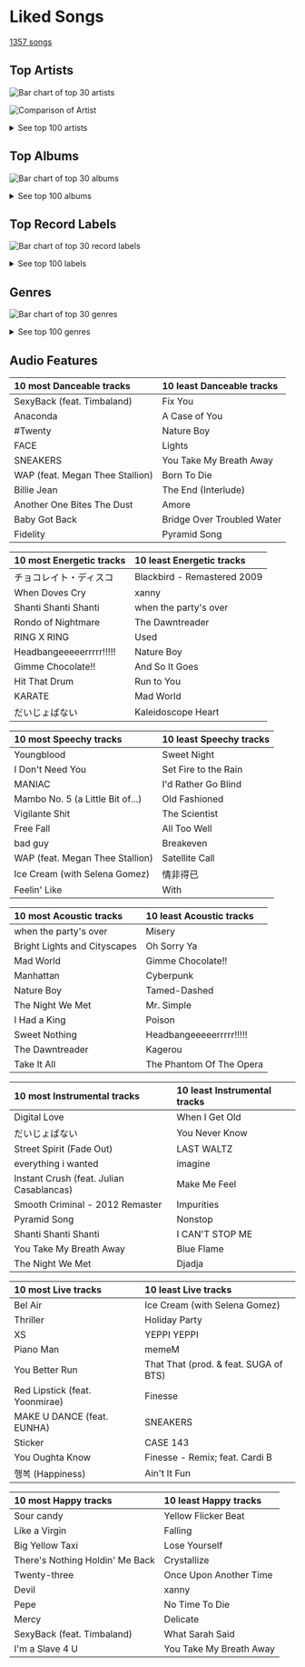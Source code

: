 # Liked Songs

[1357 songs](liked_songs_tracks.md)

## Top Artists

![Bar chart of top 30 artists](../images/playlists/liked_songs/artists.png)

![Comparison of Artist](../images/playlists/liked_songs/artists_comparison.png)


<details>
<summary>See top 100 artists</summary>

|   Number of Tracks | Art                                                                                              | Artist                                                         | 🔗                                                           |
|-------------------:|:-------------------------------------------------------------------------------------------------|:---------------------------------------------------------------|:------------------------------------------------------------|
|                 44 | <img src="https://i.scdn.co/image/ab6761610000e5eb0bae7cfd3b32b10154e0b8b3" alt="" width="50" /> | [Sara Bareilles](../artists/sara_bareilles.md)                 | [🔗](https://open.spotify.com/artist/2Sqr0DXoaYABbjBo9HaMkM) |
|                 44 | <img src="https://i.scdn.co/image/ab6761610000e5eb5bf330a57b9dcffd8f7b2c14" alt="" width="50" /> | [Red Velvet](../artists/red_velvet.md)                         | [🔗](https://open.spotify.com/artist/1z4g3DjTBBZKhvAroFlhOM) |
|                 37 | <img src="https://i.scdn.co/image/ab6761610000e5eb5a00969a4698c3132a15fbb0" alt="" width="50" /> | [Taylor Swift](../artists/taylor_swift.md)                     | [🔗](https://open.spotify.com/artist/06HL4z0CvFAxyc27GXpf02) |
|                 31 | <img src="https://i.scdn.co/image/ab6761610000e5ebd84fd6ae9ccfc6206ea6711e" alt="" width="50" /> | [TWICE](../artists/twice.md)                                   | [🔗](https://open.spotify.com/artist/7n2Ycct7Beij7Dj7meI4X0) |
|                 27 | <img src="https://i.scdn.co/image/ab6761610000e5ebc9690bc711d04b3d4fd4b87c" alt="" width="50" /> | [BLACKPINK](../artists/blackpink.md)                           | [🔗](https://open.spotify.com/artist/41MozSoPIsD1dJM0CLPjZF) |
|                 25 | <img src="https://i.scdn.co/image/ab6761610000e5eb8ec4207332def07fec21874d" alt="" width="50" /> | [ITZY](../artists/itzy.md)                                     | [🔗](https://open.spotify.com/artist/2KC9Qb60EaY0kW4eH68vr3) |
|                 22 | <img src="https://i.scdn.co/image/ab6761610000e5ebe9348cc01ff5d55971b22433" alt="" width="50" /> | [The Beatles](../artists/the_beatles.md)                       | [🔗](https://open.spotify.com/artist/3WrFJ7ztbogyGnTHbHJFl2) |
|                 22 | <img src="https://i.scdn.co/image/ab6761610000e5eb006ff3c0136a71bfb9928d34" alt="" width="50" /> | [IU](../artists/iu.md)                                         | [🔗](https://open.spotify.com/artist/3HqSLMAZ3g3d5poNaI7GOU) |
|                 22 | <img src="https://i.scdn.co/image/ab6761610000e5eb196f5af772aeb1bdd3a6be65" alt="" width="50" /> | [(G)I-DLE](../artists/_g_i_dle.md)                             | [🔗](https://open.spotify.com/artist/2AfmfGFbe0A0WsTYm0SDTx) |
|                 21 | <img src="https://i.scdn.co/image/ab6761610000e5eb5704a64f34fe29ff73ab56bb" alt="" width="50" /> | [BTS](../artists/bts.md)                                       | [🔗](https://open.spotify.com/artist/3Nrfpe0tUJi4K4DXYWgMUX) |
|                 21 | <img src="https://i.scdn.co/image/ab6761610000e5ebc855bded4ab1bd99ef62214a" alt="" width="50" /> | [Stray Kids](../artists/stray_kids.md)                         | [🔗](https://open.spotify.com/artist/2dIgFjalVxs4ThymZ67YCE) |
|                 21 | <img src="https://i.scdn.co/image/ab6761610000e5eb4b2621bf3c5f2197ee957582" alt="" width="50" /> | [The Tarpeggios](../artists/the_tarpeggios.md)                 | [🔗](https://open.spotify.com/artist/2HXd5pFHJyaQJr5aXfErrE) |
|                 19 | <img src="https://i.scdn.co/image/ab6761610000e5ebc5443c5abc130f03b6014845" alt="" width="50" /> | [ENHYPEN](../artists/enhypen.md)                               | [🔗](https://open.spotify.com/artist/5t5FqBwTcgKTaWmfEbwQY9) |
|                 17 | <img src="https://i.scdn.co/image/ab6761610000e5eb916392fe8c66d0c993657b6d" alt="" width="50" /> | [TAEYEON](../artists/taeyeon.md)                               | [🔗](https://open.spotify.com/artist/3qNVuliS40BLgXGxhdBdqu) |
|                 17 | <img src="https://i.scdn.co/image/ab6761610000e5eb1723d33e6837b553b2e512c1" alt="" width="50" /> | [Pentatonix](../artists/pentatonix.md)                         | [🔗](https://open.spotify.com/artist/26AHtbjWKiwYzsoGoUZq53) |
|                 16 | <img src="https://i.scdn.co/image/ab6761610000e5eb05cead99b1a81b82a9a42838" alt="" width="50" /> | [LeeHi](../artists/leehi.md)                                   | [🔗](https://open.spotify.com/artist/7cVZApDoQZpS447nHTsNqu) |
|                 16 | <img src="https://i.scdn.co/image/ab6761610000e5ebcdce7620dc940db079bf4952" alt="" width="50" /> | [Ariana Grande](../artists/ariana_grande.md)                   | [🔗](https://open.spotify.com/artist/66CXWjxzNUsdJxJ2JdwvnR) |
|                 16 | <img src="https://i.scdn.co/image/ab6761610000e5ebe12972169702affd7a4c48ec" alt="" width="50" /> | [MAMAMOO](../artists/mamamoo.md)                               | [🔗](https://open.spotify.com/artist/0XATRDCYuuGhk0oE7C0o5G) |
|                 15 | <img src="https://i.scdn.co/image/ab6761610000e5eb712c7643e8aa18a4aca6c811" alt="" width="50" /> | [Billy Joel](../artists/billy_joel.md)                         | [🔗](https://open.spotify.com/artist/6zFYqv1mOsgBRQbae3JJ9e) |
|                 14 | <img src="https://i.scdn.co/image/ab6761610000e5eb848461f60f0f337dadbf396f" alt="" width="50" /> | [aespa](../artists/aespa.md)                                   | [🔗](https://open.spotify.com/artist/6YVMFz59CuY7ngCxTxjpxE) |
|                 14 | <img src="https://i.scdn.co/image/ab6761610000e5ebe3c37f869b830d1cf1ec829a" alt="" width="50" /> | [Florence + The Machine](../artists/florence___the_machine.md) | [🔗](https://open.spotify.com/artist/1moxjboGR7GNWYIMWsRjgG) |
|                 13 | <img src="https://i.scdn.co/image/ab6761610000e5eb93c6f21062da1ef012275ff6" alt="" width="50" /> | [CHUNG HA](../artists/chung_ha.md)                             | [🔗](https://open.spotify.com/artist/2PSJ6YriU7JsFucxACpU7Y) |
|                 11 | <img src="https://i.scdn.co/image/ab6761610000e5ebeb77c85f6012113fcefb38da" alt="" width="50" /> | [SEVENTEEN](../artists/seventeen.md)                           | [🔗](https://open.spotify.com/artist/7nqOGRxlXj7N2JYbgNEjYH) |
|                 11 | <img src="https://i.scdn.co/image/b040846ceba13c3e9c125d68389491094e7f2982" alt="" width="50" /> | [Queen](../artists/queen.md)                                   | [🔗](https://open.spotify.com/artist/1dfeR4HaWDbWqFHLkxsg1d) |
|                 11 | <img src="https://i.scdn.co/image/ab6761610000e5eb385df356841aaec34a0914aa" alt="" width="50" /> | [Girls' Generation](../artists/girls__generation.md)           | [🔗](https://open.spotify.com/artist/0Sadg1vgvaPqGTOjxu0N6c) |
|                 10 | <img src="https://i.scdn.co/image/ab6761610000e5ebd8b9980db67272cb4d2c3daf" alt="" width="50" /> | [Billie Eilish](../artists/billie_eilish.md)                   | [🔗](https://open.spotify.com/artist/6qqNVTkY8uBg9cP3Jd7DAH) |
|                 10 | <img src="https://i.scdn.co/image/ab6761610000e5ebc36dd9eb55fb0db4911f25dd" alt="" width="50" /> | [Bruno Mars](../artists/bruno_mars.md)                         | [🔗](https://open.spotify.com/artist/0du5cEVh5yTK9QJze8zA0C) |
|                 10 | <img src="https://i.scdn.co/image/ab6761610000e5eb45b2ff69ae6a3caccb776cfa" alt="" width="50" /> | [STAYC](../artists/stayc.md)                                   | [🔗](https://open.spotify.com/artist/01XYiBYaoMJcNhPokrg0l0) |
|                 10 | <img src="https://i.scdn.co/image/ab6761610000e5ebb99cacf8acd5378206767261" alt="" width="50" /> | [Lana Del Rey](../artists/lana_del_rey.md)                     | [🔗](https://open.spotify.com/artist/00FQb4jTyendYWaN8pK0wa) |
|                  9 | <img src="https://i.scdn.co/image/ab6761610000e5eb676338904deb80cffb568216" alt="" width="50" /> | [Beyoncé](../artists/beyonc_.md)                               | [🔗](https://open.spotify.com/artist/6vWDO969PvNqNYHIOW5v0m) |
|                  9 | <img src="https://i.scdn.co/image/ab6761610000e5eb5e92b1ddbbbc66454d44a2c4" alt="" width="50" /> | [Kimbra](../artists/kimbra.md)                                 | [🔗](https://open.spotify.com/artist/6hk7Yq1DU9QcCCrz9uc0Ti) |
|                  9 | <img src="https://i.scdn.co/image/ab6761610000e5eb99e4fca7c0b7cb166d915789" alt="" width="50" /> | [Rihanna](../artists/rihanna.md)                               | [🔗](https://open.spotify.com/artist/5pKCCKE2ajJHZ9KAiaK11H) |
|                  9 | <img src="https://i.scdn.co/image/ab6761610000e5eb3d473b3dcc380e2aec2ab329" alt="" width="50" /> | [Dreamcatcher](../artists/dreamcatcher.md)                     | [🔗](https://open.spotify.com/artist/5V1qsQHdXNm4ZEZHWvFnqQ) |
|                  9 | <img src="https://i.scdn.co/image/ab6761610000e5eba03696716c9ee605006047fd" alt="" width="50" /> | [Radiohead](../artists/radiohead.md)                           | [🔗](https://open.spotify.com/artist/4Z8W4fKeB5YxbusRsdQVPb) |
|                  9 | <img src="https://i.scdn.co/image/ab6761610000e5ebc8d3d98a1bccbe71393dbfbf" alt="" width="50" /> | [Lady Gaga](../artists/lady_gaga.md)                           | [🔗](https://open.spotify.com/artist/1HY2Jd0NmPuamShAr6KMms) |
|                  8 | <img src="https://i.scdn.co/image/ab6761610000e5ebadffb99dc62d070da29306ff" alt="" width="50" /> | JEON SOYEON                                                    | [🔗](https://open.spotify.com/artist/6Xg22wJOAcnvPUfk5WvODH) |
|                  8 | <img src="https://i.scdn.co/image/ab6761610000e5eb846662aa85d520b2442d3cd5" alt="" width="50" /> | BIBI                                                           | [🔗](https://open.spotify.com/artist/6UbmqUEgjLA6jAcXwbM1Z9) |
|                  8 | <img src="https://i.scdn.co/image/ab6761610000e5ebe8637c96a7aa2917eae3c54d" alt="" width="50" /> | Sia                                                            | [🔗](https://open.spotify.com/artist/5WUlDfRSoLAfcVSX1WnrxN) |
|                  8 | <img src="https://i.scdn.co/image/ab6761610000e5eb968ab271c895fb9cc245d6fe" alt="" width="50" /> | Billlie                                                        | [🔗](https://open.spotify.com/artist/2GQxKDojobwBjZMPf7aoh0) |
|                  8 | <img src="https://i.scdn.co/image/ab6761610000e5eb654972693e0efed3f3f4d090" alt="" width="50" /> | Jason Derulo                                                   | [🔗](https://open.spotify.com/artist/07YZf4WDAMNwqr4jfgOZ8y) |
|                  7 | <img src="https://i.scdn.co/image/ab6761610000e5eb4622b02ee5bd6a21f50ca323" alt="" width="50" /> | Imogen Heap                                                    | [🔗](https://open.spotify.com/artist/6Xb4ezwoAQC4516kI89nWz) |
|                  7 | <img src="https://i.scdn.co/image/ab6761610000e5eb4a29246fa242d0b9f8de3b31" alt="" width="50" /> | SUNMI                                                          | [🔗](https://open.spotify.com/artist/6MoXcK2GyGg7FIyxPU5yW6) |
|                  7 | <img src="https://i.scdn.co/image/ab6761610000e5eb64362c8789b72fb00e0a3611" alt="" width="50" /> | ATEEZ                                                          | [🔗](https://open.spotify.com/artist/68KmkJeZGfwe1OUaivBa2L) |
|                  7 | <img src="https://i.scdn.co/image/ab6761610000e5eb7a669de19d4381073d85701a" alt="" width="50" /> | BABYMETAL                                                      | [🔗](https://open.spotify.com/artist/630wzNP2OL7fl4Xl0GnMWq) |
|                  7 | <img src="https://i.scdn.co/image/ab6761610000e5eb1e2e0f17d257a40be0782f35" alt="" width="50" /> | BAEKHYUN                                                       | [🔗](https://open.spotify.com/artist/4ufh0WuMZh6y4Dmdnklvdl) |
|                  7 | <img src="https://i.scdn.co/image/ab6761610000e5ebec05963eab63676a539fef13" alt="" width="50" /> | Camila Cabello                                                 | [🔗](https://open.spotify.com/artist/4nDoRrQiYLoBzwC5BhVJzF) |
|                  7 | <img src="https://i.scdn.co/image/ab6761610000e5eb465b1b62cf6eca8f851aaabc" alt="" width="50" /> | [EXO](../artists/exo.md)                                       | [🔗](https://open.spotify.com/artist/3cjEqqelV9zb4BYE3qDQ4O) |
|                  6 | <img src="https://i.scdn.co/image/ab6761610000e5eb6de000137b41e45cc33a3566" alt="" width="50" /> | Hwa Sa                                                         | [🔗](https://open.spotify.com/artist/7bmYpVgQub656uNTu6qGNQ) |
|                  6 | <img src="https://i.scdn.co/image/ab6761610000e5ebe9996e5d7c5b769b2b26ff1a" alt="" width="50" /> | SUPER JUNIOR                                                   | [🔗](https://open.spotify.com/artist/6gzXCdfYfFe5XKhPKkYqxV) |
|                  6 | <img src="https://i.scdn.co/image/ab6761610000e5eb123f438003920eced08e348d" alt="" width="50" /> | CLC                                                            | [🔗](https://open.spotify.com/artist/6QyO41KctzGc70mVaVnXQO) |
|                  6 | <img src="https://i.scdn.co/image/ab6761610000e5ebd42a27db3286b58553da8858" alt="" width="50" /> | [Dua Lipa](../artists/dua_lipa.md)                             | [🔗](https://open.spotify.com/artist/6M2wZ9GZgrQXHCFfjv46we) |
|                  6 | <img src="https://i.scdn.co/image/9cd709cabb4a614b4f1dd9ec256a5f30e21f0150" alt="" width="50" /> | The Who                                                        | [🔗](https://open.spotify.com/artist/67ea9eGLXYMsO2eYQRui3w) |
|                  6 | <img src="https://i.scdn.co/image/68cfb061951dbd44c95422a54cb70baec0722ca3" alt="" width="50" /> | Joni Mitchell                                                  | [🔗](https://open.spotify.com/artist/5hW4L92KnC6dX9t7tYM4Ve) |
|                  6 | <img src="https://i.scdn.co/image/ab6761610000e5eb96d66c60658005885d1135ce" alt="" width="50" /> | Daft Punk                                                      | [🔗](https://open.spotify.com/artist/4tZwfgrHOc3mvqYlEYSvVi) |
|                  6 | <img src="https://i.scdn.co/image/ab6761610000e5ebfb6c0b7b6918dca92be0ed75" alt="" width="50" /> | LE SSERAFIM                                                    | [🔗](https://open.spotify.com/artist/4SpbR6yFEvexJuaBpgAU5p) |
|                  6 | <img src="https://i.scdn.co/image/ab6761610000e5eb8bd65b0efee10bfa8328c33b" alt="" width="50" /> | NCT U                                                          | [🔗](https://open.spotify.com/artist/3paGCCtX1Xr4Gx53mSeZuQ) |
|                  6 | <img src="https://i.scdn.co/image/ab6761610000e5eb9954a1ab45b2404a7bff2a45" alt="" width="50" /> | OH MY GIRL                                                     | [🔗](https://open.spotify.com/artist/2019zR22qK2RBvCqtudBaI) |
|                  6 | <img src="https://i.scdn.co/image/ab6761610000e5eb7fd277fc83d7670dadb45790" alt="" width="50" /> | PENTAGON                                                       | [🔗](https://open.spotify.com/artist/1wKpMkucynaTfG8lyPprYV) |
|                  6 | <img src="https://i.scdn.co/image/ab6761610000e5ebd809a98eed8a673be5ed0576" alt="" width="50" /> | NCT DREAM                                                      | [🔗](https://open.spotify.com/artist/1gBUSTR3TyDdTVFIaQnc02) |
|                  6 | <img src="https://i.scdn.co/image/ab6761610000e5eb59501d4e82c8cb6fc409044d" alt="" width="50" /> | WENDY                                                          | [🔗](https://open.spotify.com/artist/0FRUZvZNPzM3YJMABJxf2K) |
|                  5 | <img src="https://i.scdn.co/image/ab6761610000e5eb7401998434b12fffd119ae18" alt="" width="50" /> | [NCT 127](../artists/nct_127.md)                               | [🔗](https://open.spotify.com/artist/7f4ignuCJhLXfZ9giKT7rH) |
|                  5 | <img src="https://i.scdn.co/image/afde2fdd14f8c8ca23393f257e3a369a234a24b6" alt="" width="50" /> | Simon & Garfunkel                                              | [🔗](https://open.spotify.com/artist/70cRZdQywnSFp9pnc2WTCE) |
|                  5 | <img src="https://i.scdn.co/image/ab6761610000e5eb3ea2c03525939b482f8d3bfd" alt="" width="50" /> | Janelle Monáe                                                  | [🔗](https://open.spotify.com/artist/6ueGR6SWhUJfvEhqkvMsVs) |
|                  5 | <img src="https://i.scdn.co/image/ab6761610000e5ebdc9dcb7e4a97b4552e1224d6" alt="" width="50" /> | Katy Perry                                                     | [🔗](https://open.spotify.com/artist/6jJ0s89eD6GaHleKKya26X) |
|                  5 | <img src="https://i.scdn.co/image/ab6761610000e5ebf8786ccb6031a3266bb15606" alt="" width="50" /> | WJSN                                                           | [🔗](https://open.spotify.com/artist/6hhqsQZhtp9hfaZhSd0VSD) |
|                  5 | <img src="https://i.scdn.co/image/ab6761610000e5eb7a487027eb0c10af725d5410" alt="" width="50" /> | Clean Bandit                                                   | [🔗](https://open.spotify.com/artist/6MDME20pz9RveH9rEXvrOM) |
|                  5 | <img src="https://i.scdn.co/image/ab6761610000e5eb727a2ac15afe659be999beba" alt="" width="50" /> | Doja Cat                                                       | [🔗](https://open.spotify.com/artist/5cj0lLjcoR7YOSnhnX0Po5) |
|                  5 | <img src="https://i.scdn.co/image/ab6761610000e5eb4d4b74165ecfadcacf0771ae" alt="" width="50" /> | MOMOLAND                                                       | [🔗](https://open.spotify.com/artist/5RR0MLwcjc87wjSw2JYdwx) |
|                  5 | <img src="https://i.scdn.co/image/ab6761610000e5eb80584436e5726afb70cee7f8" alt="" width="50" /> | LOONA                                                          | [🔗](https://open.spotify.com/artist/52zMTJCKluDlFwMQWmccY7) |
|                  5 | <img src="https://i.scdn.co/image/ab6761610000e5eb989ed05e1f0570cc4726c2d3" alt="" width="50" /> | Coldplay                                                       | [🔗](https://open.spotify.com/artist/4gzpq5DPGxSnKTe4SA8HAU) |
|                  5 | <img src="https://i.scdn.co/image/ab6761610000e5ebdc1dc943555dfa1ee2a107e5" alt="" width="50" /> | K/DA                                                           | [🔗](https://open.spotify.com/artist/4gOc8TsQed9eqnqJct2c5v) |
|                  5 | <img src="https://i.scdn.co/image/ab6761610000e5eb4d998e7541724c918777b8ca" alt="" width="50" /> | League of Legends                                              | [🔗](https://open.spotify.com/artist/47mIJdHORyRerp4os813jD) |
|                  5 | <img src="https://i.scdn.co/image/ab6761610000e5eb0e08ea2c4d6789fbf5cbe0aa" alt="" width="50" /> | Michael Jackson                                                | [🔗](https://open.spotify.com/artist/3fMbdgg4jU18AjLCKBhRSm) |
|                  5 | <img src="https://i.scdn.co/image/ab6761610000e5eb63cc88daba8709af04c3d6ed" alt="" width="50" /> | EVERGLOW                                                       | [🔗](https://open.spotify.com/artist/3ZZzT0naD25RhY2uZvIKkJ) |
|                  5 | <img src="https://i.scdn.co/image/ab6761610000e5eb5045a0e0d423ce29d6b14ebd" alt="" width="50" /> | TREASURE                                                       | [🔗](https://open.spotify.com/artist/3KonOYiLsU53m4yT7gNotP) |
|                  5 | <img src="https://i.scdn.co/image/ab6761610000e5eb6d5b2328e36e54bdbb0a7a96" alt="" width="50" /> | Lindsey Stirling                                               | [🔗](https://open.spotify.com/artist/378dH6EszOLFShpRzAQkVM) |
|                  5 | <img src="https://i.scdn.co/image/7b2813bb4afb38f0dab9470a514091fc4ef6b1a1" alt="" width="50" /> | Rilo Kiley                                                     | [🔗](https://open.spotify.com/artist/2cevwbv7ISD92VMNLYLHZA) |
|                  5 | <img src="https://i.scdn.co/image/ab6761610000e5ebbbca2e91d07d2c53e6610570" alt="" width="50" /> | Seori                                                          | [🔗](https://open.spotify.com/artist/2bWTIIQP9zaVc55RaMGu7e) |
|                  5 | <img src="https://i.scdn.co/image/ab6761610000e5eb0405e7cc11aecb995703d398" alt="" width="50" /> | Jackson Wang                                                   | [🔗](https://open.spotify.com/artist/1kfWoWgCugPkyxQP8lkRlY) |
|                  5 | <img src="https://i.scdn.co/image/ab6761610000e5ebef8cf61fea4923d2bde68200" alt="" width="50" /> | [Michael Bublé](../artists/michael_bubl_.md)                   | [🔗](https://open.spotify.com/artist/1GxkXlMwML1oSg5eLPiAz3) |
|                  5 | <img src="https://i.scdn.co/image/ab6761610000e5eb6a8e5e8752d1dc2dafa63f20" alt="" width="50" /> | Nicki Minaj                                                    | [🔗](https://open.spotify.com/artist/0hCNtLu0JehylgoiP8L4Gh) |
|                  5 | <img src="https://i.scdn.co/image/ab6761610000e5ebfa980b99bc5f4d47b4253f82" alt="" width="50" /> | j-hope                                                         | [🔗](https://open.spotify.com/artist/0b1sIQumIAsNbqAoIClSpy) |
|                  5 | <img src="https://i.scdn.co/image/ab6761610000e5eb288ac05481cedc5bddb5b11b" alt="" width="50" /> | Maroon 5                                                       | [🔗](https://open.spotify.com/artist/04gDigrS5kc9YWfZHwBETP) |
|                  4 | <img src="https://i.scdn.co/image/ab6761610000e5eb5b1a291b0a6a689091d54d8b" alt="" width="50" /> | IVE                                                            | [🔗](https://open.spotify.com/artist/6RHTUrRF63xao58xh9FXYJ) |
|                  4 | <img src="https://i.scdn.co/image/ab6761610000e5eb767815f4876969e8f888f0db" alt="" width="50" /> | The Rose                                                       | [🔗](https://open.spotify.com/artist/5na1LmEmK2VzNLje9snJYW) |
|                  4 | <img src="https://i.scdn.co/image/15b7ee7550ed4472700d573803ff90f2967f84d1" alt="" width="50" /> | A Fine Frenzy                                                  | [🔗](https://open.spotify.com/artist/5dTYaRzOn4rXGBLH052EeQ) |
|                  4 | <img src="https://i.scdn.co/image/ab6761610000e5ebb0b4c8d0a415cab50e033129" alt="" width="50" /> | Solar                                                          | [🔗](https://open.spotify.com/artist/5cYcI546S8Lf97m4mNdYLD) |
|                  4 | <img src="https://i.scdn.co/image/ab6761610000e5eb597a4257d0022e2ac837fa7d" alt="" width="50" /> | BIGBANG                                                        | [🔗](https://open.spotify.com/artist/4Kxlr1PRlDKEB0ekOCyHgX) |
|                  4 | <img src="https://i.scdn.co/image/ab6761610000e5eba36a9f95d59ab791d5e897e9" alt="" width="50" /> | Regina Spektor                                                 | [🔗](https://open.spotify.com/artist/3z6Gk257P9jNcZbBXJNX5i) |
|                  4 | <img src="https://i.scdn.co/image/ab6761610000e5eb24b5185226d5b7c6aa91db5a" alt="" width="50" /> | PSY                                                            | [🔗](https://open.spotify.com/artist/2dd5mrQZvg6SmahdgVKDzh) |
|                  4 | <img src="https://i.scdn.co/image/ab6761610000e5ebfe2339c232c5a840fc527402" alt="" width="50" /> | SEULGI                                                         | [🔗](https://open.spotify.com/artist/2QM5S4yO6xHgnNvF0nbZZq) |
|                  4 | <img src="https://i.scdn.co/image/ab6761610000e5eb3202449ae19d68607e3f1530" alt="" width="50" /> | NMIXX                                                          | [🔗](https://open.spotify.com/artist/28ot3wh4oNmoFOdVajibBl) |
|                  4 | <img src="https://i.scdn.co/image/ab6761610000e5eb4e7e6ded87a4e0f65b5afcec" alt="" width="50" /> | Britney Spears                                                 | [🔗](https://open.spotify.com/artist/26dSoYclwsYLMAKD3tpOr4) |
|                  4 | <img src="https://i.scdn.co/image/ab6761610000e5eb271110d977700b69d9548993" alt="" width="50" /> | EXID                                                           | [🔗](https://open.spotify.com/artist/1xs6WFotNQSXweo0GXrS0O) |
|                  4 | <img src="https://i.scdn.co/image/ab6761610000e5eb8ae7f2aaa9817a704a87ea36" alt="" width="50" /> | Justin Bieber                                                  | [🔗](https://open.spotify.com/artist/1uNFoZAHBGtllmzznpCI3s) |
|                  4 | <img src="https://i.scdn.co/image/ab6761610000e5eb758f3c632d4d726f1129d336" alt="" width="50" /> | TOMORROW X TOGETHER                                            | [🔗](https://open.spotify.com/artist/0ghlgldX5Dd6720Q3qFyQB) |
|                  4 | <img src="https://i.scdn.co/image/ab6761610000e5eb0fad315ccb6b38517152d2cc" alt="" width="50" /> | SUGA                                                           | [🔗](https://open.spotify.com/artist/0ebNdVaOfp6N0oZ1guIxM8) |
|                  3 | <img src="https://i.scdn.co/image/ab6761610000e5eb2be8611f6c6e9174031c64df" alt="" width="50" /> | JEON SOMI                                                      | [🔗](https://open.spotify.com/artist/7zYj9S9SdIunYCfSm7vzAR) |
|                  3 | <img src="https://i.scdn.co/image/ab6761610000e5eba00b11c129b27a88fc72f36b" alt="" width="50" /> | Eminem                                                         | [🔗](https://open.spotify.com/artist/7dGJo4pcD2V6oG8kP0tJRR) |
|                  3 | <img src="https://i.scdn.co/image/ab6761610000e5ebd90aa536055fe9806b3960e6" alt="" width="50" /> | GOT7                                                           | [🔗](https://open.spotify.com/artist/6nfDaffa50mKtEOwR8g4df) |

</details>


## Top Albums

![Bar chart of top 30 albums](../images/playlists/liked_songs/albums.png)


<details>
<summary>See top 100 albums</summary>

|   Number of Tracks | Art                                                                                              | Album                                       | 🔗                                                          |
|-------------------:|:-------------------------------------------------------------------------------------------------|:--------------------------------------------|:-----------------------------------------------------------|
|                 11 | <img src="https://i.scdn.co/image/ab67616d0000b273022b4010e20659300f42c375" alt="" width="50" /> | The Blessed Unrest                          | [🔗](https://open.spotify.com/album/7lpbyGc4fHsQkBTsfWVBhp) |
|                 10 | <img src="https://i.scdn.co/image/ab67616d0000b2733fa3caf3da101e3cd28a53a6" alt="" width="50" /> | Kaleidoscope Heart                          | [🔗](https://open.spotify.com/album/627ukPRwYxyBREHxBq0vGJ) |
|                  9 | <img src="https://i.scdn.co/image/ab67616d0000b273da5d5aeeabacacc1263c0f4b" alt="" width="50" /> | reputation                                  | [🔗](https://open.spotify.com/album/6DEjYFkNZh67HP7R9PSZvv) |
|                  9 | <img src="https://i.scdn.co/image/ab67616d0000b2731c3e0a58f3ee28af2922e351" alt="" width="50" /> | Little Voice                                | [🔗](https://open.spotify.com/album/2Z9WUERfMjOgQ6ze9TcGbF) |
|                  8 | <img src="https://i.scdn.co/image/ab67616d0000b273bb7018e16a77e5ce4744fa93" alt="" width="50" /> | The Teal Album                              | [🔗](https://open.spotify.com/album/7mTQ62MIYHSbkZHGjY0Ftg) |
|                  7 | <img src="https://i.scdn.co/image/ab67616d0000b273d0ec2db731952a7efabc6397" alt="" width="50" /> | Vows (Deluxe Version)                       | [🔗](https://open.spotify.com/album/6V9rvW05Um5bIHePPfeI8p) |
|                  7 | <img src="https://i.scdn.co/image/ab67616d0000b2737dd8f95320e8ef08aa121dfe" alt="" width="50" /> | THE ALBUM                                   | [🔗](https://open.spotify.com/album/71O60S5gIJSIAhdnrDIh3N) |
|                  7 | <img src="https://i.scdn.co/image/ab67616d0000b273c7b6b2976e38a802eebff046" alt="" width="50" /> | I NEVER DIE                                 | [🔗](https://open.spotify.com/album/1T2W9vDajFreUuycPDjUXk) |
|                  7 | <img src="https://i.scdn.co/image/ab67616d0000b2734aeaaeeb0755f1d8a8b51738" alt="" width="50" /> | BORN PINK                                   | [🔗](https://open.spotify.com/album/7jaSNQUBJbvfbZHLNFrV7P) |
|                  7 | <img src="https://i.scdn.co/image/ab67616d0000b2739abdf14e6058bd3903686148" alt="" width="50" /> | 1989                                        | [🔗](https://open.spotify.com/album/2QJmrSgbdM35R67eoGQo4j) |
|                  6 | <img src="https://i.scdn.co/image/ab67616d0000b27395f754318336a07e85ec59bc" alt="" width="50" /> | folklore                                    | [🔗](https://open.spotify.com/album/2fenSS68JI1h4Fo296JfGr) |
|                  6 | <img src="https://i.scdn.co/image/ab67616d0000b273bb54dde68cd23e2a268ae0f5" alt="" width="50" /> | Midnights                                   | [🔗](https://open.spotify.com/album/151w1FgRZfnKZA9FEcg9Z3) |
|                  6 | <img src="https://i.scdn.co/image/ab67616d0000b2730baf707aa7c4020245f2ac67" alt="" width="50" /> | Lungs                                       | [🔗](https://open.spotify.com/album/2KAK58PimXHF4lSoKO3RxA) |
|                  6 | <img src="https://i.scdn.co/image/ab67616d0000b273034c3a8ba89c6a5ecfda3175" alt="" width="50" /> | INVU - The 3rd Album                        | [🔗](https://open.spotify.com/album/7i2YLTVQ0dyngRuUqtGmr9) |
|                  6 | <img src="https://i.scdn.co/image/ab67616d0000b273d1961ecb307c9e05ec8f7e82" alt="" width="50" /> | Formula of Love: O+T=<3                     | [🔗](https://open.spotify.com/album/5052Ip89wdW8EGdpjEpNeq) |
|                  6 | <img src="https://i.scdn.co/image/ab67616d0000b273527d94ecf554774fc313bf48" alt="" width="50" /> | Ceremonials (Deluxe Edition)                | [🔗](https://open.spotify.com/album/5SxudoALxEAVh9l83kSebx) |
|                  6 | <img src="https://i.scdn.co/image/ab67616d0000b2735d990e8b45c848dc22885f89" alt="" width="50" /> | Carolina State of Mind                      | [🔗](https://open.spotify.com/album/3zKusinRVxdC5s2wOPYBgX) |
|                  6 | <img src="https://i.scdn.co/image/ab67616d0000b273a1c37f3fd969287c03482c3b" alt="" width="50" /> | Born To Die                                 | [🔗](https://open.spotify.com/album/4X8hAqIWpQyQks2yRhyqs4) |
|                  6 | <img src="https://i.scdn.co/image/ab67616d0000b2739e7dad80eb4bb664ff9e6fc8" alt="" width="50" /> | Amidst the Chaos (Bonus Version)            | [🔗](https://open.spotify.com/album/5x2sDapUIdq0qk1ezff3gm) |
|                  6 | <img src="https://i.scdn.co/image/ab67616d0000b273dc30583ba717007b00cceb25" alt="" width="50" /> | Abbey Road (Remastered)                     | [🔗](https://open.spotify.com/album/0ETFjACtuP2ADo6LFhL6HN) |
|                  5 | <img src="https://i.scdn.co/image/ab67616d0000b273ed56e93fba864c231be87d65" alt="" width="50" /> | Windy                                       | [🔗](https://open.spotify.com/album/1lv92CIVZbB2BsHmIx7qJf) |
|                  5 | <img src="https://i.scdn.co/image/ab67616d0000b27350a3147b4edd7701a876c6ce" alt="" width="50" /> | WHEN WE ALL FALL ASLEEP, WHERE DO WE GO?    | [🔗](https://open.spotify.com/album/0S0KGZnfBGSIssfF54WSJh) |
|                  5 | <img src="https://i.scdn.co/image/ab67616d0000b2734ce8b4e42588bf18182a1ad2" alt="" width="50" /> | The Beatles (Remastered)                    | [🔗](https://open.spotify.com/album/1klALx0u4AavZNEvC4LrTL) |
|                  5 | <img src="https://i.scdn.co/image/ab67616d0000b273d8cc2281fcd4519ca020926b" alt="" width="50" /> | Savage - The 1st Mini Album                 | [🔗](https://open.spotify.com/album/3vyyDkvYWC36DwgZCYd3Wu) |
|                  5 | <img src="https://i.scdn.co/image/ab67616d0000b27328e5351049de8f6ee39111f5" alt="" width="50" /> | Querencia                                   | [🔗](https://open.spotify.com/album/1p2OBhqq0d1N8awjHV9xA3) |
|                  5 | <img src="https://i.scdn.co/image/ab67616d0000b273830de2e836036f181df598d0" alt="" width="50" /> | Queendom - The 6th Mini Album               | [🔗](https://open.spotify.com/album/6Pe5LGQgU3mmvuRjFMsACV) |
|                  5 | <img src="https://i.scdn.co/image/ab67616d0000b2731cb638deee3de9a9060ca6aa" alt="" width="50" /> | Once Upon Another Time                      | [🔗](https://open.spotify.com/album/1PrqYZJRzGNf8AsSOraxnZ) |
|                  5 | <img src="https://i.scdn.co/image/ab67616d0000b273e787cffec20aa2a396a61647" alt="" width="50" /> | Lover                                       | [🔗](https://open.spotify.com/album/1NAmidJlEaVgA3MpcPFYGq) |
|                  5 | <img src="https://i.scdn.co/image/ab67616d0000b273ac815bdd584468a7aa0216e1" alt="" width="50" /> | I love                                      | [🔗](https://open.spotify.com/album/2Hyuin3i1cSZ1FlQFeCPZH) |
|                  5 | <img src="https://i.scdn.co/image/ab67616d0000b2736772cf096be8acc1df092519" alt="" width="50" /> | DIMENSION : DILEMMA                         | [🔗](https://open.spotify.com/album/5jGRqioNCSWZGBl3QmyuFI) |
|                  5 | <img src="https://i.scdn.co/image/ab67616d0000b273e61bca92e4a64e50ee44a009" alt="" width="50" /> | CHECKMATE                                   | [🔗](https://open.spotify.com/album/64EGnoCD5NuC41OqQ3E7UK) |
|                  5 | <img src="https://i.scdn.co/image/ab67616d0000b273d5d11b6ac4242aaa41c8be69" alt="" width="50" /> | 4 ONLY                                      | [🔗](https://open.spotify.com/album/1DKgZeAYrjslAPZVMe6EFt) |
|                  4 | <img src="https://i.scdn.co/image/ab67616d0000b273df5022bdf1ac4bf52135c4be" alt="" width="50" /> | ‘The ReVe Festival’ Finale                  | [🔗](https://open.spotify.com/album/3rVtm00UfbuzWOewdm4iYM) |
|                  4 | <img src="https://i.scdn.co/image/ab67616d0000b2738c4a282e84a53c1c8acf129a" alt="" width="50" /> | ‘The ReVe Festival 2022 - Feel My Rhythm’   | [🔗](https://open.spotify.com/album/3HgoCO9wWuPcNhz8Ip4C46) |
|                  4 | <img src="https://i.scdn.co/image/ab67616d0000b273d2ef237da7f94762997c2083" alt="" width="50" /> | ‘The ReVe Festival 2022 - Birthday’         | [🔗](https://open.spotify.com/album/58OR7UoaJkJzqeQGClHzh1) |
|                  4 | <img src="https://i.scdn.co/image/ab67616d0000b2738ea860a3e6904b875629d672" alt="" width="50" /> | YOUNG-LUV.COM                               | [🔗](https://open.spotify.com/album/2xPdgNkM4yIQmP7axJ1T1o) |
|                  4 | <img src="https://i.scdn.co/image/ab67616d0000b2735ccb1b40b2081fff238473bb" alt="" width="50" /> | Twenty-Five Twenty-One OST                  | [🔗](https://open.spotify.com/album/77NPr874WU941XZhjO43dR) |
|                  4 | <img src="https://i.scdn.co/image/ab67616d0000b273754b2fddebe7039fdb912837" alt="" width="50" /> | This Is Acting (Deluxe Version)             | [🔗](https://open.spotify.com/album/2eV6DIPDnGl1idcjww6xyX) |
|                  4 | <img src="https://i.scdn.co/image/ab67616d0000b2738a6dbac0b74bd2484189ea5f" alt="" width="50" /> | The Stranger                                | [🔗](https://open.spotify.com/album/3IILMjMMnoN2sKzgesX8KV) |
|                  4 | <img src="https://i.scdn.co/image/ab67616d0000b273bfd46639322b597331d9ecef" alt="" width="50" /> | SQUARE UP                                   | [🔗](https://open.spotify.com/album/0wOiWrujRbxlKEGWRQpKYc) |
|                  4 | <img src="https://i.scdn.co/image/ab67616d0000b2733f30a062dafcdbc1a8fad842" alt="" width="50" /> | Russian Roulette - The 3rd Mini Album       | [🔗](https://open.spotify.com/album/6MNlcai3skKLKv5syzFwC3) |
|                  4 | <img src="https://i.scdn.co/image/ab67616d0000b2732aef4a2297fc883d45e6cb2b" alt="" width="50" /> | PTX, Vol. III                               | [🔗](https://open.spotify.com/album/32y54TelUHSUDWVOx4h1B4) |
|                  4 | <img src="https://i.scdn.co/image/ab67616d0000b273deec12a28d1e336c5052e9aa" alt="" width="50" /> | My Everything (Deluxe)                      | [🔗](https://open.spotify.com/album/6EVYTRG1drKdO8OnIQBeEj) |
|                  4 | <img src="https://i.scdn.co/image/ab67616d0000b27385bcbbac459056ad6ee9426b" alt="" width="50" /> | MAXIDENT                                    | [🔗](https://open.spotify.com/album/0T6hYH0UyDjNraWZk2mZWi) |
|                  4 | <img src="https://i.scdn.co/image/ab67616d0000b273d8856d19e1f5784ed643d862" alt="" width="50" /> | Like Water - The 1st Mini Album             | [🔗](https://open.spotify.com/album/1Ao5vWPO13f4l0ldwxOKL7) |
|                  4 | <img src="https://i.scdn.co/image/ab67616d0000b2734ed058b71650a6ca2c04adff" alt="" width="50" /> | IU 5th Album 'LILAC'                        | [🔗](https://open.spotify.com/album/01dPJcwyht77brL4JQiR8R) |
|                  4 | <img src="https://i.scdn.co/image/ab67616d0000b273fc82939fb76760e640d7edca" alt="" width="50" /> | Homeward                                    | [🔗](https://open.spotify.com/album/2FiDSelqVoi7VQfpmaMRJK) |
|                  4 | <img src="https://i.scdn.co/image/ab67616d0000b273b3be3b970fc89a02f301c9da" alt="" width="50" /> | Girls - The 2nd Mini Album                  | [🔗](https://open.spotify.com/album/4w1dbvUy1crv0knXQvcSeY) |
|                  4 | <img src="https://i.scdn.co/image/ab67616d0000b273131cf6fcb170cda7a7956227" alt="" width="50" /> | GUESS WHO                                   | [🔗](https://open.spotify.com/album/4lS8nhX8cplsYPzKjvhw6G) |
|                  4 | <img src="https://i.scdn.co/image/ab67616d0000b273a0df2d59f0ae9426cba3eb36" alt="" width="50" /> | CRAZY IN LOVE                               | [🔗](https://open.spotify.com/album/4U7rGOkJgtxs27H9L93Xli) |
|                  4 | <img src="https://i.scdn.co/image/ab67616d0000b273b55ed804149fffbb5e35ff34" alt="" width="50" /> | 1000 Forms Of Fear (Deluxe Version)         | [🔗](https://open.spotify.com/album/6FdNvoO5sF4EKwCX9je1MH) |
|                  3 | <img src="https://i.scdn.co/image/ab67616d0000b27370a04b3e66d6a4a38237dc7f" alt="" width="50" /> | ‘The ReVe Festival’ Day 1                   | [🔗](https://open.spotify.com/album/2nLEiP268mSFZHW5dajM4R) |
|                  3 | <img src="https://i.scdn.co/image/ab67616d0000b2738232e1aaaf4c9ed4b6946ce8" alt="" width="50" /> | the Billage of perception: chapter two      | [🔗](https://open.spotify.com/album/0NuM7kwh6u6fIRjn7Zh7Ss) |
|                  3 | <img src="https://i.scdn.co/image/ab67616d0000b2734c5be128bd1b55bf36041574" alt="" width="50" /> | the Billage of perception : chapter one     | [🔗](https://open.spotify.com/album/1kp4txZsSpDNR4EoDFi2LD) |
|                  3 | <img src="https://i.scdn.co/image/ab67616d0000b273de437d960dda1ac0a3586d97" alt="" width="50" /> | Thriller                                    | [🔗](https://open.spotify.com/album/2ANVost0y2y52ema1E9xAZ) |
|                  3 | <img src="https://i.scdn.co/image/ab67616d0000b2737bf7ee0ed15bef2699900a6b" alt="" width="50" /> | The Game                                    | [🔗](https://open.spotify.com/album/1h0j80HhdzIMsUGUFiVkqa) |
|                  3 | <img src="https://i.scdn.co/image/ab67616d0000b273631810af03785dbad83f5c81" alt="" width="50" /> | The Fame                                    | [🔗](https://open.spotify.com/album/1jpUMnKpRlng1OJN7LJauV) |
|                  3 | <img src="https://i.scdn.co/image/ab67616d0000b27322ca59e5c2d806439d5f08a2" alt="" width="50" /> | The Bends                                   | [🔗](https://open.spotify.com/album/500FEaUzn8lN9zWFyZG5C2) |
|                  3 | <img src="https://i.scdn.co/image/ab67616d0000b273d5f3739fca04299590fffe59" alt="" width="50" /> | Teenage Dream                               | [🔗](https://open.spotify.com/album/3BoUxfC7YhxNq3TpOfnRif) |
|                  3 | <img src="https://i.scdn.co/image/ab67616d0000b273feede28e85bb57807a272a2b" alt="" width="50" /> | Taste of Love                               | [🔗](https://open.spotify.com/album/00vb6sViDbJLmLLchfbRh4) |
|                  3 | <img src="https://i.scdn.co/image/ab67616d0000b27328be5dc3cc0bd6f2482c1d56" alt="" width="50" /> | THE SECOND STEP : CHAPTER ONE               | [🔗](https://open.spotify.com/album/17l09k7ZDb4GYwmsIVGcRZ) |
|                  3 | <img src="https://i.scdn.co/image/ab67616d0000b273866872ba52cf201fc33995cc" alt="" width="50" /> | Speak for Yourself                          | [🔗](https://open.spotify.com/album/0t0Cr8jA63wlm8nWj7qfvJ) |
|                  3 | <img src="https://i.scdn.co/image/ab67616d0000b273c06f0e8b33ac2d246158253e" alt="" width="50" /> | Palette                                     | [🔗](https://open.spotify.com/album/5V8n6fqyAPxvFTibPhQVcp) |
|                  3 | <img src="https://i.scdn.co/image/ab67616d0000b273ea130469113a9c81d9b47801" alt="" width="50" /> | PTX, Vol. 2                                 | [🔗](https://open.spotify.com/album/12dPqNFIdjiVFSHvtsDmzJ) |
|                  3 | <img src="https://i.scdn.co/image/ab67616d0000b273ad76265e2c01cc533a87df0e" alt="" width="50" /> | PTX, Vol. 1                                 | [🔗](https://open.spotify.com/album/5wGlP6EqF7akh6N3UGfKVZ) |
|                  3 | <img src="https://i.scdn.co/image/ab67616d0000b2739729d686606e6be27346da30" alt="" width="50" /> | PTX Vol. IV - Classics                      | [🔗](https://open.spotify.com/album/00JpoY0ZaQRXTNJUruibfX) |
|                  3 | <img src="https://i.scdn.co/image/ab67616d0000b2739b57e9b31c831fb2137c38e2" alt="" width="50" /> | Oh! - The Second Album                      | [🔗](https://open.spotify.com/album/4e841RxorIoZIufX8v7p7E) |
|                  3 | <img src="https://i.scdn.co/image/ab67616d0000b273adb1732fa8d44b8eb2f6c0bf" alt="" width="50" /> | OK Computer                                 | [🔗](https://open.spotify.com/album/7dxKtc08dYeRVHt3p9CZJn) |
|                  3 | <img src="https://i.scdn.co/image/ab67616d0000b2733613e1e0d35867a0814005a9" alt="" width="50" /> | ODDINARY                                    | [🔗](https://open.spotify.com/album/0Gmf4pfe0POEQq2FgGAj2q) |
|                  3 | <img src="https://i.scdn.co/image/ab67616d0000b2732f74587e89fe803fa61d748e" alt="" width="50" /> | Not Shy                                     | [🔗](https://open.spotify.com/album/5NN55LKbjzX16a7Uf8u7Os) |
|                  3 | <img src="https://i.scdn.co/image/ab67616d0000b273a6cb8fab778e1efc406a5909" alt="" width="50" /> | No Strings Attached                         | [🔗](https://open.spotify.com/album/20RMokVwJ2wjQ0s8FOdOFC) |
|                  3 | <img src="https://i.scdn.co/image/ab67616d0000b2739d28fd01859073a3ae6ea209" alt="" width="50" /> | NewJeans 1st EP 'New Jeans'                 | [🔗](https://open.spotify.com/album/1HMLpmZAnNyl9pxvOnTovV) |
|                  3 | <img src="https://i.scdn.co/image/ab67616d0000b2731843897a2a72dd5036bbb1fc" alt="" width="50" /> | NOEASY                                      | [🔗](https://open.spotify.com/album/558tpdCejjVQNFAumRAeQj) |
|                  3 | <img src="https://i.scdn.co/image/ab67616d0000b273b1d944dd406d5b0e461ad155" alt="" width="50" /> | NCT 2018 EMPATHY                            | [🔗](https://open.spotify.com/album/3KAJvo62RNQEtXwIyB5rzX) |
|                  3 | <img src="https://i.scdn.co/image/ab67616d0000b2737da94a1beda4172d30b74735" alt="" width="50" /> | More Adventurous (U.S. Release)             | [🔗](https://open.spotify.com/album/4n36X2GMJ84BKh9D9zMRVI) |
|                  3 | <img src="https://i.scdn.co/image/ab67616d0000b2732e308994a76a473a4f88c1aa" alt="" width="50" /> | MANIFESTO : DAY 1                           | [🔗](https://open.spotify.com/album/5J8MNLLViH5zqM6VoGErz8) |
|                  3 | <img src="https://i.scdn.co/image/ab67616d0000b273ed10325dc317f32df83990b9" alt="" width="50" /> | MAGIC MAN                                   | [🔗](https://open.spotify.com/album/2VZ4og2ZbwyTQ3X1rbgCe1) |
|                  3 | <img src="https://i.scdn.co/image/ab67616d0000b273fd0d9a33127c1d3f58ba3504" alt="" width="50" /> | MADE                                        | [🔗](https://open.spotify.com/album/2SPrl8C8pgSM5gXbAiyJHY) |
|                  3 | <img src="https://i.scdn.co/image/ab67616d0000b2734280a158a96c9b0274eb7e99" alt="" width="50" /> | Love, Save The Empty                        | [🔗](https://open.spotify.com/album/1tF7625TFqvfzMbappj1pQ) |
|                  3 | <img src="https://i.scdn.co/image/ab67616d0000b2738fbcf6544ff02a8959a81781" alt="" width="50" /> | Love Yourself 轉 'Tear'                      | [🔗](https://open.spotify.com/album/4NIqCxqP9o8Tp6tGLBqd8O) |
|                  3 | <img src="https://i.scdn.co/image/ab67616d0000b2739b9a3105ad4ffb91ad2e2798" alt="" width="50" /> | Life in Cartoon Motion                      | [🔗](https://open.spotify.com/album/4wKkXYJXQWDa9sndBSx0gI) |
|                  3 | <img src="https://i.scdn.co/image/ab67616d0000b2735dcded478bd1a908dbabf05e" alt="" width="50" /> | KILL THIS LOVE                              | [🔗](https://open.spotify.com/album/7viSsSKXrDa95CtUcuc1Iv) |
|                  3 | <img src="https://i.scdn.co/image/ab67616d0000b273ce5bba40b16f887e0461c6e2" alt="" width="50" /> | Jack In The Box                             | [🔗](https://open.spotify.com/album/0FrC9lzgVhziJenigsrXdl) |
|                  3 | <img src="https://i.scdn.co/image/ab67616d0000b273d72fb5571087bca0a2fed008" alt="" width="50" /> | Hamilton (Original Broadway Cast Recording) | [🔗](https://open.spotify.com/album/1kCHru7uhxBUdzkm4gzRQc) |
|                  3 | <img src="https://i.scdn.co/image/ab67616d0000b273d4daf28d55fe4197ede848be" alt="" width="50" /> | Future Nostalgia                            | [🔗](https://open.spotify.com/album/5lKlFlReHOLShQKyRv6AL9) |
|                  3 | <img src="https://i.scdn.co/image/ab67616d0000b273aea29200523b1ee4d5b2c035" alt="" width="50" /> | FOREVER 1 - The 7th Album                   | [🔗](https://open.spotify.com/album/3CcgnUkTrUaPTt4Ms1MkoP) |
|                  3 | <img src="https://i.scdn.co/image/ab67616d0000b2739030184114911536d5f77555" alt="" width="50" /> | FEARLESS                                    | [🔗](https://open.spotify.com/album/4Mc7WwYH41hgUWeKX25Sot) |
|                  3 | <img src="https://i.scdn.co/image/ab67616d0000b27317dc79c9dc42ed849bba7020" alt="" width="50" /> | Ellipse                                     | [🔗](https://open.spotify.com/album/5AYKGPzPBJNHeKehCxMaq0) |
|                  3 | <img src="https://i.scdn.co/image/ab67616d0000b273b33d46dfa2635a47eebf63b2" alt="" width="50" /> | Discovery                                   | [🔗](https://open.spotify.com/album/2noRn2Aes5aoNVsU6iWThc) |
|                  3 | <img src="https://i.scdn.co/image/ab67616d0000b273628d506d5bddb09099db242c" alt="" width="50" /> | Dangerous Woman                             | [🔗](https://open.spotify.com/album/3pdKKSqqLVIKmRTGw0x2N7) |
|                  3 | <img src="https://i.scdn.co/image/ab67616d0000b273a498cf792773aa474d779dd8" alt="" width="50" /> | D-2                                         | [🔗](https://open.spotify.com/album/0zhGddZ83RpCgnelKWa2qS) |
|                  3 | <img src="https://i.scdn.co/image/ab67616d0000b2736eb0b9e73adcf04e4ed3eca4" alt="" width="50" /> | Camila                                      | [🔗](https://open.spotify.com/album/2vD3zSQr8hNlg0obNel4TE) |
|                  3 | <img src="https://i.scdn.co/image/ab67616d0000b273ba7fe7dd76cd4307e57dd75f" alt="" width="50" /> | Bridge Over Troubled Water                  | [🔗](https://open.spotify.com/album/0JwHz5SSvpYWuuCNbtYZoV) |
|                  3 | <img src="https://i.scdn.co/image/ab67616d0000b2732d81f491319b86356eb10c4e" alt="" width="50" /> | Begin to Hope                               | [🔗](https://open.spotify.com/album/4L4tcx3itXbtx5kuchKhFE) |
|                  3 | <img src="https://i.scdn.co/image/ab67616d0000b273156f329b3c2b3ce752d9e614" alt="" width="50" /> | Beatrix Runs                                | [🔗](https://open.spotify.com/album/7HsPaYQbCYnxosF5WiSlEA) |
|                  3 | <img src="https://i.scdn.co/image/ab67616d0000b2734a6096741dcf413354a59554" alt="" width="50" /> | BORDER : DAY ONE                            | [🔗](https://open.spotify.com/album/3YxF7jTnpdNepWbO42f8lH) |
|                  3 | <img src="https://i.scdn.co/image/ab67616d0000b273714e56679ab196354e2e443e" alt="" width="50" /> | BORDER : CARNIVAL                           | [🔗](https://open.spotify.com/album/4LGYBcRsteiXjcPD4QQvxv) |
|                  3 | <img src="https://i.scdn.co/image/ab67616d0000b273c3040848e6ef0e132c5c8340" alt="" width="50" /> | BETWEEN 1&2                                 | [🔗](https://open.spotify.com/album/3NZ94nQbqimcu2i71qhc4f) |
|                  3 | <img src="https://i.scdn.co/image/ab67616d0000b273c07d5d2fdc02ae252fcd07e5" alt="" width="50" /> | BE                                          | [🔗](https://open.spotify.com/album/6nYfHQnvkvOTNHnOhDT3sr) |
|                  3 | <img src="https://i.scdn.co/image/ab67616d0000b273d01512173f11eec708e1768f" alt="" width="50" /> | BABYMETAL                                   | [🔗](https://open.spotify.com/album/6Eepi724OOt38pTaUrZErI) |

</details>


## Top Record Labels

![Bar chart of top 30 record labels](../images/playlists/liked_songs/labels.png)


<details>
<summary>See top 100 labels</summary>

|   Number of Tracks | Label                                                                                                               |
|-------------------:|:--------------------------------------------------------------------------------------------------------------------|
|                149 | [SM Entertainment](../labels/sm_entertainment.md)                                                                   |
|                 78 | [Republic Records](../labels/republic_records.md)                                                                   |
|                 62 | [Epic](../labels/epic.md)                                                                                           |
|                 55 | [Interscope](../labels/interscope.md)                                                                               |
|                 54 | [Columbia](../labels/columbia.md)                                                                                   |
|                 51 | [YG Entertainment](../labels/yg_entertainment.md)                                                                   |
|                 47 | [Warner Records](../labels/warner_records.md)                                                                       |
|                 42 | [RCA Records Label](../labels/rca_records_label.md)                                                                 |
|                 39 | [Universal Music LLC](../labels/universal_music_llc.md)                                                             |
|                 33 | [Stone Music Entertainment](../labels/stone_music_entertainment.md)                                                 |
|                 33 | [Genie Music Corporation](../labels/genie_music_corporation.md)                                                     |
|                 26 | [BIGHIT MUSIC](../labels/bighit_music.md)                                                                           |
|                 25 | [CUBE ENTERTAINMENT](../labels/cube_entertainment.md)                                                               |
|                 25 | [Atlantic Records](../labels/atlantic_records.md)                                                                   |
|                 24 | [RBW Inc.](../labels/rbw_inc_.md)                                                                                   |
|                 21 | [EMI Catalogue](../labels/emi_catalogue.md)                                                                         |
|                 19 | [Big Machine Records](../labels/big_machine_records.md)                                                             |
|                 18 | [Taylor Swift](../labels/taylor_swift.md)                                                                           |
|                 18 | [JYP Entertainment](../labels/jyp_entertainment.md)                                                                 |
|                 17 | [BELIFT LAB](../labels/belift_lab.md)                                                                               |
|                 16 | [Universal-Island Records Ltd.](../labels/universal_island_records_ltd_.md)                                         |
|                 16 | [Polydor Records](../labels/polydor_records.md)                                                                     |
|                 14 | [Rhino](../labels/rhino.md)                                                                                         |
|                 13 | [The Tarpeggios](../labels/the_tarpeggios.md)                                                                       |
|                 13 | [PLEDIS Entertainment](../labels/pledis_entertainment.md)                                                           |
|                 12 | [XL Recordings](../labels/xl_recordings.md)                                                                         |
|                 12 | [Starship Entertainment](../labels/starship_entertainment.md)                                                       |
|                 12 | [Kakao Entertainment](../labels/kakao_entertainment.md)                                                             |
|                 12 | [Hollywood Records](../labels/hollywood_records.md)                                                                 |
|                 11 | [Jive](../labels/jive.md)                                                                                           |
|                 11 | [Capitol Records](../labels/capitol_records.md)                                                                     |
|                 10 | [HYBE](../labels/hybe.md)                                                                                           |
|                 10 | [Darkroom](../labels/darkroom.md)                                                                                   |
|                  9 | [SOURCE MUSIC](../labels/source_music.md)                                                                           |
|                  9 | [High Up Entertainment](../labels/high_up_entertainment.md)                                                         |
|                  9 | [88rising Music](../labels/88rising_music.md)                                                                       |
|                  8 | [WM Entertainment](../labels/wm_entertainment.md)                                                                   |
|                  8 | [The Unc - Chapel Hill Tarpeggios](../labels/the_unc___chapel_hill_tarpeggios.md)                                   |
|                  8 | [Syco Music](../labels/syco_music.md)                                                                               |
|                  8 | [Monkey Puzzle Records](../labels/monkey_puzzle_records.md)                                                         |
|                  8 | [MYSTIC STORY](../labels/mystic_story.md)                                                                           |
|                  8 | [MNH ENTERTAINMENT](../labels/mnh_entertainment.md)                                                                 |
|                  7 | [WM Korea](../labels/wm_korea.md)                                                                                   |
|                  7 | [MOTOWN](../labels/motown.md)                                                                                       |
|                  7 | [FNC ENTERTAINMENT](../labels/fnc_entertainment.md)                                                                 |
|                  7 | [Def Jam Recordings](../labels/def_jam_recordings.md)                                                               |
|                  7 | [Cooking Vinyl Limited](../labels/cooking_vinyl_limited.md)                                                         |
|                  6 | [Virgin Records](../labels/virgin_records.md)                                                                       |
|                  6 | [UNI](../labels/uni.md)                                                                                             |
|                  6 | [Sire](../labels/sire.md)                                                                                           |
|                  6 | [Legacy](../labels/legacy.md)                                                                                       |
|                  6 | [KQ Entertainment](../labels/kq_entertainment.md)                                                                   |
|                  6 | [Genie Music Corporation;Stone Music Entertainment](../labels/genie_music_corporation_stone_music_entertainment.md) |
|                  6 | [EDAM Entertainment](../labels/edam_entertainment.md)                                                               |
|                  6 | [DREAMCATCHER COMPANY](../labels/dreamcatcher_company.md)                                                           |
|                  6 | [Bad Boy](../labels/bad_boy.md)                                                                                     |
|                  5 | [Riot Games](../labels/riot_games.md)                                                                               |
|                  5 | [Reprise](../labels/reprise.md)                                                                                     |
|                  5 | [Parkwood Entertainment](../labels/parkwood_entertainment.md)                                                       |
|                  5 | [Fueled By Ramen](../labels/fueled_by_ramen.md)                                                                     |
|                  5 | [Beluga Heights](../labels/beluga_heights.md)                                                                       |
|                  5 | [Atlantic Records UK](../labels/atlantic_records_uk.md)                                                             |
|                  5 | [143](../labels/143.md)                                                                                             |
|                  4 | [WM Japan](../labels/wm_japan.md)                                                                                   |
|                  4 | [UMC (Universal Music Catalogue)](../labels/umc__universal_music_catalogue_.md)                                     |
|                  4 | [THE BLACK LABEL](../labels/the_black_label.md)                                                                     |
|                  4 | [Studio MaumC](../labels/studio_maumc.md)                                                                           |
|                  4 | [Hwa&Dam pictures](../labels/hwa_dam_pictures.md)                                                                   |
|                  4 | [Geffen](../labels/geffen.md)                                                                                       |
|                  4 | [Elektra](../labels/elektra.md)                                                                                     |
|                  4 | [Daft Life Ltd.](../labels/daft_life_ltd_.md)                                                                       |
|                  4 | [BlockBerryCreative](../labels/blockberrycreative.md)                                                               |
|                  4 | [Arista](../labels/arista.md)                                                                                       |
|                  4 | [Abyss Company](../labels/abyss_company.md)                                                                         |
|                  4 | [ATL](../labels/atl.md)                                                                                             |
|                  4 | [ADA France](../labels/ada_france.md)                                                                               |
|                  4 | [A&M](../labels/a_m.md)                                                                                             |
|                  4 | [2018 YG Entertainment](../labels/2018_yg_entertainment.md)                                                         |
|                  3 | [avex trax](../labels/avex_trax.md)                                                                                 |
|                  3 | [Universal (MT)](../labels/universal__mt_.md)                                                                       |
|                  3 | [TEAM WANG records](../labels/team_wang_records.md)                                                                 |
|                  3 | [Steam Powered Giraffe](../labels/steam_powered_giraffe.md)                                                         |
|                  3 | [Sony Music Entertainment](../labels/sony_music_entertainment.md)                                                   |
|                  3 | [Sony BMG Music UK](../labels/sony_bmg_music_uk.md)                                                                 |
|                  3 | [SWING ENTERTAINMENT](../labels/swing_entertainment.md)                                                             |
|                  3 | [Parlophone Records Limited](../labels/parlophone_records_limited.md)                                               |
|                  3 | [Parlophone Denmark](../labels/parlophone_denmark.md)                                                               |
|                  3 | [P NATION](../labels/p_nation.md)                                                                                   |
|                  3 | [Open Wide](../labels/open_wide.md)                                                                                 |
|                  3 | [Olivia Rodrigo PS](../labels/olivia_rodrigo_ps.md)                                                                 |
|                  3 | [Music World Music](../labels/music_world_music.md)                                                                 |
|                  3 | [MLD ENTERTAINMENT](../labels/mld_entertainment.md)                                                                 |
|                  3 | [Lindseystomp Records](../labels/lindseystomp_records.md)                                                           |
|                  3 | [Kemosabe Records](../labels/kemosabe_records.md)                                                                   |
|                  3 | [Island UK](../labels/island_uk.md)                                                                                 |
|                  3 | [Island Records](../labels/island_records.md)                                                                       |
|                  3 | [Fave Entertainment](../labels/fave_entertainment.md)                                                               |
|                  3 | [Casablanca Records](../labels/casablanca_records.md)                                                               |
|                  3 | [Canvasback](../labels/canvasback.md)                                                                               |
|                  3 | [Brute](../labels/brute.md)                                                                                         |

</details>


## Genres

![Bar chart of top 30 genres](../images/playlists/liked_songs/genres.png)


<details>
<summary>See top 100 genres</summary>

|   Number of Tracks | Genre                                               |
|-------------------:|:----------------------------------------------------|
|                576 | [k-pop](../genres/k_pop.md)                         |
|                360 | [pop](../genres/pop.md)                             |
|                286 | [k-pop girl group](../genres/k_pop_girl_group.md)   |
|                158 | [dance pop](../genres/dance_pop.md)                 |
|                150 | [k-pop boy group](../genres/k_pop_boy_group.md)     |
|                 99 | [rock](../genres/rock.md)                           |
|                 78 | [classic rock](../genres/classic_rock.md)           |
|                 60 | [lilith](../genres/lilith.md)                       |
|                 58 | [neo mellow](../genres/neo_mellow.md)               |
|                 57 | [acoustic pop](../genres/acoustic_pop.md)           |
|                 55 | [pop rock](../genres/pop_rock.md)                   |
|                 51 | [post-teen pop](../genres/post_teen_pop.md)         |
|                 44 | [hollywood](../genres/hollywood.md)                 |
|                 42 | [mellow gold](../genres/mellow_gold.md)             |
|                 32 | [soft rock](../genres/soft_rock.md)                 |
|                 32 | [electropop](../genres/electropop.md)               |
|                 30 | [psychedelic rock](../genres/psychedelic_rock.md)   |
|                 30 | british invasion                                    |
|                 30 | [art pop](../genres/art_pop.md)                     |
|                 29 | [singer-songwriter](../genres/singer_songwriter.md) |
|                 26 | [r&b](../genres/r_b.md)                             |
|                 25 | piano rock                                          |
|                 23 | korean pop                                          |
|                 23 | beatlesque                                          |
|                 22 | merseybeat                                          |
|                 22 | korean r&b                                          |
|                 19 | modern rock                                         |
|                 19 | indie pop                                           |
|                 19 | edm                                                 |
|                 19 | anime                                               |
|                 19 | album rock                                          |
|                 19 | [adult standards](../genres/adult_standards.md)     |
|                 18 | permanent wave                                      |
|                 18 | hard rock                                           |
|                 18 | folk rock                                           |
|                 18 | art rock                                            |
|                 18 | [a cappella](../genres/a_cappella.md)               |
|                 16 | pop rap                                             |
|                 15 | urban contemporary                                  |
|                 15 | uk pop                                              |
|                 15 | k-rap                                               |
|                 14 | uk alternative pop                                  |
|                 14 | neo soul                                            |
|                 14 | metropopolis                                        |
|                 14 | melancholia                                         |
|                 14 | folk                                                |
|                 14 | baroque pop                                         |
|                 13 | glam rock                                           |
|                 13 | canadian pop                                        |
|                 12 | soul                                                |
|                 12 | rap                                                 |
|                 12 | australian pop                                      |
|                 12 | atl hip hop                                         |
|                 11 | nz pop                                              |
|                 11 | korean ost                                          |
|                 11 | indie rock                                          |
|                 10 | alternative rock                                    |
|                  9 | oxford indie                                        |
|                  9 | lounge                                              |
|                  9 | anti-folk                                           |
|                  8 | viral pop                                           |
|                  8 | tropical house                                      |
|                  8 | latin pop                                           |
|                  8 | korean city pop                                     |
|                  8 | hip hop                                             |
|                  8 | etherpop                                            |
|                  8 | blues rock                                          |
|                  8 | bergen indie                                        |
|                  8 | australian dance                                    |
|                  7 | pop dance                                           |
|                  7 | kawaii metal                                        |
|                  7 | j-pop                                               |
|                  7 | j-metal                                             |
|                  7 | idol rock                                           |
|                  7 | escape room                                         |
|                  7 | country dawn                                        |
|                  7 | country                                             |
|                  7 | comic metal                                         |
|                  7 | canadian singer-songwriter                          |
|                  7 | british soul                                        |
|                  7 | boy band                                            |
|                  7 | barbadian pop                                       |
|                  7 | alternative r&b                                     |
|                  6 | stomp and holler                                    |
|                  6 | pop soul                                            |
|                  6 | motown                                              |
|                  6 | modern alternative rock                             |
|                  6 | la indie                                            |
|                  6 | hip pop                                             |
|                  6 | filter house                                        |
|                  6 | electro                                             |
|                  5 | uk funky                                            |
|                  5 | uk dance                                            |
|                  5 | jazz pop                                            |
|                  5 | afrofuturism                                        |
|                  4 | yacht rock                                          |
|                  4 | vocal jazz                                          |
|                  4 | new wave pop                                        |
|                  4 | korean old school hip hop                           |
|                  4 | japanese electropop                                 |

</details>


## Audio Features

| 10 most Danceable tracks        | 10 least Danceable tracks   |
|:--------------------------------|:----------------------------|
| SexyBack (feat. Timbaland)      | Fix You                     |
| Anaconda                        | A Case of You               |
| #Twenty                         | Nature Boy                  |
| FACE                            | Lights                      |
| SNEAKERS                        | You Take My Breath Away     |
| WAP (feat. Megan Thee Stallion) | Born To Die                 |
| Billie Jean                     | The End (Interlude)         |
| Another One Bites The Dust      | Amore                       |
| Baby Got Back                   | Bridge Over Troubled Water  |
| Fidelity                        | Pyramid Song                |

| 10 most Energetic tracks   | 10 least Energetic tracks   |
|:---------------------------|:----------------------------|
| チョコレイト・ディスコ                | Blackbird - Remastered 2009 |
| When Doves Cry             | xanny                       |
| Shanti Shanti Shanti       | when the party's over       |
| Rondo of Nightmare         | The Dawntreader             |
| RING X RING                | Used                        |
| Headbangeeeeerrrrr!!!!!    | Nature Boy                  |
| Gimme Chocolate!!          | And So It Goes              |
| Hit That Drum              | Run to You                  |
| KARATE                     | Mad World                   |
| だいじょばない                    | Kaleidoscope Heart          |

| 10 most Speechy tracks           | 10 least Speechy tracks   |
|:---------------------------------|:--------------------------|
| Youngblood                       | Sweet Night               |
| I Don't Need You                 | Set Fire to the Rain      |
| MANIAC                           | I'd Rather Go Blind       |
| Mambo No. 5 (a Little Bit of...) | Old Fashioned             |
| Vigilante Shit                   | The Scientist             |
| Free Fall                        | All Too Well              |
| bad guy                          | Breakeven                 |
| WAP (feat. Megan Thee Stallion)  | Satellite Call            |
| Ice Cream (with Selena Gomez)    | 情非得已                      |
| Feelin' Like                     | With                      |

| 10 most Acoustic tracks      | 10 least Acoustic tracks   |
|:-----------------------------|:---------------------------|
| when the party's over        | Misery                     |
| Bright Lights and Cityscapes | Oh Sorry Ya                |
| Mad World                    | Gimme Chocolate!!          |
| Manhattan                    | Cyberpunk                  |
| Nature Boy                   | Tamed-Dashed               |
| The Night We Met             | Mr. Simple                 |
| I Had a King                 | Poison                     |
| Sweet Nothing                | Headbangeeeeerrrrr!!!!!    |
| The Dawntreader              | Kagerou                    |
| Take It All                  | The Phantom Of The Opera   |

| 10 most Instrumental tracks              | 10 least Instrumental tracks   |
|:-----------------------------------------|:-------------------------------|
| Digital Love                             | When I Get Old                 |
| だいじょばない                                  | You Never Know                 |
| Street Spirit (Fade Out)                 | LAST WALTZ                     |
| everything i wanted                      | imagine                        |
| Instant Crush (feat. Julian Casablancas) | Make Me Feel                   |
| Smooth Criminal - 2012 Remaster          | Impurities                     |
| Pyramid Song                             | Nonstop                        |
| Shanti Shanti Shanti                     | I CAN'T STOP ME                |
| You Take My Breath Away                  | Blue Flame                     |
| The Night We Met                         | Djadja                         |

| 10 most Live tracks            | 10 least Live tracks                  |
|:-------------------------------|:--------------------------------------|
| Bel Air                        | Ice Cream (with Selena Gomez)         |
| Thriller                       | Holiday Party                         |
| XS                             | YEPPI YEPPI                           |
| Piano Man                      | memeM                                 |
| You Better Run                 | That That (prod. & feat. SUGA of BTS) |
| Red Lipstick (feat. Yoonmirae) | Finesse                               |
| MAKE U DANCE (feat. EUNHA)     | SNEAKERS                              |
| Sticker                        | CASE 143                              |
| You Oughta Know                | Finesse - Remix; feat. Cardi B        |
| 행복 (Happiness)                 | Ain't It Fun                          |

| 10 most Happy tracks            | 10 least Happy tracks   |
|:--------------------------------|:------------------------|
| Sour candy                      | Yellow Flicker Beat     |
| Like a Virgin                   | Falling                 |
| Big Yellow Taxi                 | Lose Yourself           |
| There's Nothing Holdin' Me Back | Crystallize             |
| Twenty-three                    | Once Upon Another Time  |
| Devil                           | xanny                   |
| Pepe                            | No Time To Die          |
| Mercy                           | Delicate                |
| SexyBack (feat. Timbaland)      | What Sarah Said         |
| I'm a Slave 4 U                 | You Take My Breath Away |
